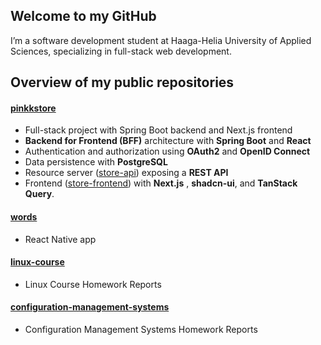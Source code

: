 ## Welcome to my GitHub

I’m a software development student at Haaga-Helia University of Applied Sciences, specializing in full-stack web development. 

## Overview of my public repositories

#### [pinkkstore](https://github.com/pinkkila/pinkkstore)
- Full-stack project with Spring Boot backend and Next.js frontend
- **Backend for Frontend (BFF)** architecture with **Spring Boot** and **React**
- Authentication and authorization using **OAuth2** and **OpenID Connect**
- Data persistence with **PostgreSQL**
- Resource server ([store-api](https://github.com/pinkkila/pinkkstore/tree/main/store-api)) exposing a **REST API**
- Frontend ([store-frontend](https://github.com/pinkkila/pinkkstore/tree/main/store-api)) with **Next.js** , **shadcn-ui**, and **TanStack Query**.

#### [words](https://github.com/pinkkila/words) 
- React Native app

#### [linux-course](https://github.com/pinkkila/linux-course) 
- Linux Course Homework Reports 

#### [configuration-management-systems](https://github.com/pinkkila/configuration-management-systems)  
- Configuration Management Systems Homework Reports














